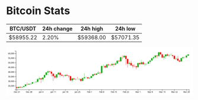 # Bitcoin Stats

BTC/USDT|24h change|24h high|24h low|
|---|---|---|---|
|$58955.22|2.20%|$59368.00|$57071.35|

<img src="./chart.svg">
